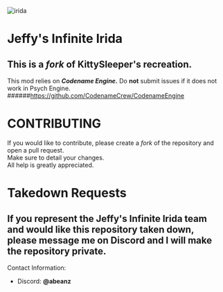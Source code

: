 ![irida](https://static.wikia.nocookie.net/fridaynightfunking/images/7/71/IridaLogo.png/revision/latest/scale-to-width/360?cb=20241214011302)
# Jeffy's Infinite Irida
This is a *fork* of KittySleeper's recreation.
---
This mod relies on ***Codename Engine.*** Do **not** submit issues if it does not work in Psych Engine.  
######https://github.com/CodenameCrew/CodenameEngine

# CONTRIBUTING
If you would like to contribute, please create a *fork* of the repository and open a pull request.  
Make sure to detail your changes.  
All help is greatly appreciated.  

# Takedown Requests
If you represent the Jeffy's Infinite Irida team and would like this repository taken down, please message me on Discord and I will make the repository private.  
---
Contact Information:
- Discord: **@abeanz**
